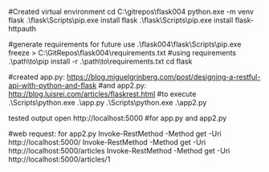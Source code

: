 #Created virtual environment
cd C:\gitrepos\flask004
python.exe -m venv flask
.\flask\Scripts\pip.exe install flask
.\flask\Scripts\pip.exe install flask-httpauth

#generate requirements for future use
.\flask004\flask\Scripts\pip.exe freeze > C:\GitRepos\flask004\requirements.txt
#using requirements
.\path\to\pip install -r .\path\to\requirements.txt
cd flask

#created app.py: https://blog.miguelgrinberg.com/post/designing-a-restful-api-with-python-and-flask
#and app2.py: http://blog.luisrei.com/articles/flaskrest.html
#to execute
.\Scripts\python.exe .\app.py
.\Scripts\python.exe .\app2.py

tested output
open http://localhost:5000 #for app.py and app2.py

#web request: for app2.py
Invoke-RestMethod -Method get -Uri http://localhost:5000/
Invoke-RestMethod -Method get -Uri http://localhost:5000/articles
Invoke-RestMethod -Method get -Uri http://localhost:5000/articles/1
